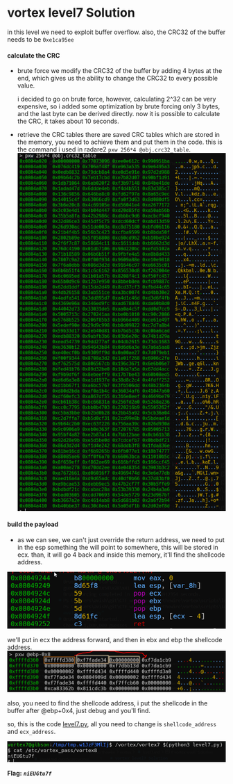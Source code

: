 # vortex level7 Solution

in this level we need to exploit buffer overflow. also, the CRC32 of the buffer needs to be `0xe1ca95ee`

#### calculate the CRC
* brute force
    we modify the CRC32 of the buffer by adding 4 bytes at the end, which gives us the ability to change the CRC32 to every possible value.
  
    i decided to go on brute force, however, calculating 2^32 can be very expensive, so i added some optimization by brute forcing only 3 bytes, and the last byte can be derived directly.
    now it is possible to calculate the CRC, it takes about 10 seconds.

* retrieve the CRC tables
    there are saved CRC tables which are stored in the memory, you need to achieve them and put them in the code.
    this is the command i used in radare2 `pxw 256*4 @obj.crc32_table`.
![image](./images/level7_1.png)



#### build the payload
* as we can see, we can't just override the return address, we need to put in the esp something the will point to somewhere, this will be stored in ecx.
than, it will go 4 back and inside this memory, it'll find the shellcode address.

![image](./images/level7_2.png)

we'll put in ecx the address forward, and then in ebx and ebp the shellcode address.
![image](./images/level7_3.png)

also, you need to find the shellcode address, i put the shellcode in the buffer after @ebp+0x4, just debug and you'll find.

so, this is the code [level7.py](./scripts/level7/level7.py), all you need to change is `shellcode_address` and `ecx_address`.

![image](./images/level7_4.png)

**Flag:** ***`niEUGtu7f`***